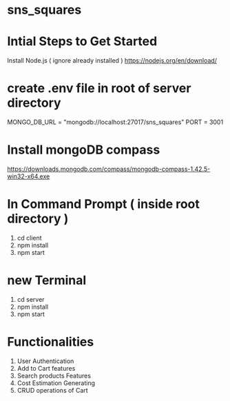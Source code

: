 # sns_squares

Intial Steps to Get Started
===========================
Install Node.js ( ignore already installed )
https://nodejs.org/en/download/

create .env file in root of server directory
============================================
MONGO_DB_URL = "mongodb://localhost:27017/sns_squares"
PORT = 3001

Install mongoDB compass
=======================
https://downloads.mongodb.com/compass/mongodb-compass-1.42.5-win32-x64.exe

In Command Prompt ( inside root directory )
===========================================
1. cd client
2. npm install
3. npm start

new Terminal
===========
1. cd server
2. npm install
3. npm start

Functionalities
===============
1. User Authentication
2. Add to Cart features
3. Search products Features
4. Cost Estimation Generating
5. CRUD operations of Cart
